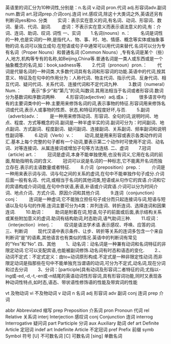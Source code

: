 英语里的词汇分为10种词性,分别是：n.名词 v.动词 pron.代词 adj.形容词adv.副词 num.数词 art.冠词prep.介词conj.连词 int.感叹词,除这十大类词之外,英语还另有判断词yes和no.
分类
　　实词：表示实在意义的词,有名词、动词、形容词、数词、量词、代词、副词.
　　虚词：不表示实在意义而表示语法意义的词,有：介词、连词、助词、叹词.
词性
一、实词
　　1.名词(nouns）n.：
　　名词是词性的一种,也是实词的一种,是指代人、物、事、时、地、情感、概念等实体或抽象事物的词.名词可以独立成句.在短语或句子中通常可以用代词来替代.名词可以分为专有名词（Proper Nouns）和普通名词 (Common Nouns）,专有名词是某个（些）人,地方,机构等专有的名称,如Beijing,China等.普通名词是一类人或东西或是一个抽象概念的名词,如：book,sadness等.
　　2.代词（pronoun）pron.：
　　代词是代替名词的一种词类.大多数代词具有名词和形容词的功能.英语中的代词,按其意义、特征及在句中的作用分为：人称代词、物主代词、指示代词、反身代词、相互代词、疑问代词、关系代词、连接代词和不定代词九种.
　　3.数词（numeral）Num.：
　　表示“多少”和“第几”的词,叫数词.其用法相当于名词或者形容词.数词分为基数词和序数词两种.
　　4.形容词(adjective）adj.或a.；
　　很多语言中均有的主要词类中的一种.主要用来修饰名词的词,表示事物的特征.形容词用来修饰名词或代词,表示人或事物的性质、状态,和特征的程度好坏,与否.
　　5.副词（adverb)adv.：
　　是一种用来修饰动词、形容词、全句的词,说明时间、地点、程度、方式等概念的词.副词是一种半虚半实的词.副词可分为：时间副词、地点副词、方式副词、程度副词、疑问副词、连接副词、关系副词、频率副词和说明性副词等.
　　6.动词（Verb）v.：
　　动词,就是用来形容或表示各类动作的词汇.基本上每个完整的句子都有一个动词,要表示第二个动作时可使用不定词、动名词、对等连接词、从属连接词或增加子句等方法连结.
二、虚词
　　7.冠词（article) art.：
　　冠词是虚词,本身不能单独使用,也没有词义,它用在名词的前面,帮助指明名词的含义.
　　冠词可以说是名词的一种标志,它不能离开名词而独立存在.表示的主语数量或者特征.
　　8.介词（preposition）prep.：
　　介词是一种用来表示词与词、词与句之间的关系的虚词,在句中不能单独作句子成分.介词后面一般有名词、代词,或相当于名词的其他词类,短语或从句作它的宾语.介词和它的宾语构成介词词组,在句中作状语,表语,补语或介词宾语.介词可以分为时间介词、地点介词、方式介词、原因介词和其他介词.
　　9.连词（conjunction）conj：
　　连词是一种虚词,它不能独立担任句子成分而只起连接词与词,短语与短语以及句与句的作用.连词主要可分为4类：并列连词、转折连词、选择连词和因果连词.
　　10.助词：
　　助词是附着在词,短语,句子的前面或后面,表示结构关系或某些附加意义的虚词.助词有结构助词,时态助词,语气助词三种.
　　11.叹词：（interjection）interj.：
　　叹词是语法学术语.表示感叹、呼唤、应答的词.
三、判断词
　　现代汉语中表示条件、让步、转折等关系的连词多包含一个来自判断词“是”的语素,其他语言也有类似的情况.英语中的判断词有常见的“Yes”和“No”.
四、其他
　　1、动名词：动名词是一种兼有动词和名词特征的非限定动词.它可以支配宾语,也能被副词修饰.动名词有时态和语态的变化.
　　2.、动词不定式：不定式定义：由to+动词原形构成.不定式是一种非限定性动词.而非限定动词是指那些在句中不能单独充当谓语的动词,可分为不定式,动名词,现在分词和过去分词
　　3、分词：[participle]具有动词及形容词二者特征的词;尤指以-ing或-ed,-d,-t,-en或-n结尾的英语动词性形容词,具有形容词功能,同时又表现各种动词性特点,如时态,语态、带状语性修饰语的性能及带宾词的性能


vt 及物动词
vi 不及物动词
v 动词
n 名词
adj 形容词
adv 副词
conj 连词
prep 介词

abbr Abbreviated 缩写
prep Preposition 介系词
pron Pronoun 代词
rel Relative 关系词
interj Interjection 感叹词
conj Conjunction 连词
interrog Interrogative 疑问词
part Participle 分词
aux Auxiliary 助词
def art Definite Article 定冠词
indef art Indefinite Article 不定冠词
pref Prefix 前缀
symb Symbol 符号
[U] 不可数名词
[C] 可数名词
[sing] 单数名词
